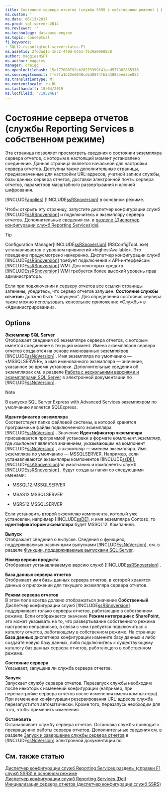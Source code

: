 ```yaml
---
title: Состояние сервера отчетов (службы SSRS в собственном режиме) | Документация Майкрософт
ms.custom: ''
ms.date: 06/13/2017
ms.prod: sql-server-2014
ms.reviewer: ''
ms.technology: database-engine
ms.topic: conceptual
f1_keywords:
- SQL12.rsconfigtool.serverstatus.F1
ms.assetid: 2f63ad1c-1bc2-449d-b451-fb39a0060838
author: maggiesMSFT
ms.author: maggies
manager: craigg
ms.openlocfilehash: 15a177080792eb26273399f41aad577962885376
ms.sourcegitcommit: ffe2fa1b22e6040cdbd8544fb5a3083eed3be852
ms.translationtype: MT
ms.contentlocale: ru-RU
ms.lasthandoff: 10/04/2019
ms.locfileid: "71952461"
---
```

# <a name="report-server-status-ssrs-native-mode"></a>Состояние сервера отчетов (службы Reporting Services в собственном режиме)
  Эта страница позволяет просмотреть сведения о состоянии экземпляра сервера отчетов, с которым в настоящий момент установлено соединение. Данная страница является начальной для настройки сервера отчетов. Доступны также дополнительные страницы, предназначенные для настройки URL-адресов, учетной записи службы, базы данных сервера отчетов, доставки электронной почты сервера отчетов, параметров масштабного развертывания и ключей шифрования.  
  
 [!INCLUDE[applies](../../includes/applies-md.md)] [!INCLUDE[ssRSnoversion](../../includes/ssrsnoversion-md.md)] в основном режиме.  
  
 Чтобы открыть эту страницу, запустите диспетчер конфигурации служб [!INCLUDE[ssRSnoversion](../../includes/ssrsnoversion-md.md)] и подключитесь к экземпляру сервера отчетов. Дополнительные сведения см. в [разделе &#40;Диспетчер конфигурации служб Reporting Services&#41;del](reporting-services-configuration-manager-native-mode.md).  
  
> [!TIP]  
>  Configuration Manager[!INCLUDE[ssRSnoversion](../../includes/ssrsnoversion-md.md)] (RSConfigTool. exe) устанавливается с уровнем привилегий «highestAvailable». Это поведение предусмотрено намеренно. Диспетчер конфигурации служб [!INCLUDE[ssRSnoversion](../../includes/ssrsnoversion-md.md)] требует подключения к API-интерфейсам [!INCLUDE[ssRSnoversion](../../includes/ssrsnoversion-md.md)] WMI. Для некоторых средств [!INCLUDE[ssRSnoversion](../../includes/ssrsnoversion-md.md)] WMI требуется более высокий уровень прав администратора.  
  
 Если при подключении к серверу отчетов все ссылки страницы затенены, убедитесь, что сервер отчетов запущен. **Состояние службы отчетов:** должно быть "запущено". Для определения состояния сервера также можно использовать консольное приложение «Службы» в «Администрировании».  
  
## <a name="options"></a>Options  
 **Экземпляр SQL Server**  
 Отображает сведения об экземпляре сервера отчетов, с которым имеется соединение в текущий момент. Имена экземпляров сервера отчетов создаются на основе именованных экземпляров [!INCLUDE[ssNoVersion](../../includes/ssnoversion-md.md)] . Имя экземпляра по умолчанию — «MSSQLSERVER», а имя именованного экземпляра — значение, указанное во время установки. Дополнительные сведения об экземплярах см. в разделе [Работа с несколькими версиями и экземплярами SQL Server](../../../2014/sql-server/install/work-with-multiple-versions-and-instances-of-sql-server.md) в электронной документации по [!INCLUDE[ssNoVersion](../../includes/ssnoversion-md.md)].  
  
> [!NOTE]  
>  В выпуске SQL Server Express with Advanced Services экземпляром по умолчанию является SQLExpress.  
  
 **Идентификатор экземпляра**  
 Соответствует папке файловой системы, в которой хранятся программные файлы подключенного экземпляра [!INCLUDE[ssNoVersion](../../includes/ssnoversion-md.md)] . Значение **Идентификатор экземпляра** присваивается программой установки в формате *компонент*.*экземпляр*, где *компонент* является значением, указывающим на компонент [!INCLUDE[ssNoVersion](../../includes/ssnoversion-md.md)] , а *экземпляр* — именем экземпляра. Имя экземпляра по умолчанию — MSSQLSERVER. Например, если устанавливаются экземпляры компонентов [!INCLUDE[ssDE](../../includes/ssde-md.md)], [!INCLUDE[ssASnoversion](../../includes/ssasnoversion-md.md)]по умолчанию и компоненты служб [!INCLUDE[ssRSnoversion](../../includes/ssrsnoversion-md.md)] , будут созданы папки со следующими именами:  
  
-   MSSQL12.MSSQLSERVER  
  
-   MSAS12.MSSQLSERVER  
  
-   MSRS12.MSSQLSERVER  
  
 Если установить второй экземпляр компонента, который уже установлен, например [!INCLUDE[ssDE](../../includes/ssde-md.md)], и имя экземпляра Contoso, то **идентификатором экземпляра** будет MSSQL12. Компанией.  
  
 **Выпуск**  
 Отображает сведения о выпуске. Сведения о функциях, поддерживаемых различными выпусками [!INCLUDE[ssNoVersion](../../includes/ssnoversion-md.md)], см. в разделе [Функции, поддерживаемые выпусками SQL Server](https://go.microsoft.com/fwlink/?linkid=232473).  
  
 **Номер версии продукта**  
 Отображает устанавливаемую версию служб [!INCLUDE[ssRSnoversion](../../includes/ssrsnoversion-md.md)] .  
  
 **База данных сервера отчетов**  
 Отображает имя базы данных сервера отчетов, в которой хранятся данные о приложении для текущего экземпляра сервера отчетов.  
  
 **Режим сервера отчетов**  
 В этом поле всегда должно отображаться значение **Собственный**. Диспетчер конфигурации служб [!INCLUDE[ssRSnoversion](../../includes/ssrsnoversion-md.md)] поддерживает только серверы отчетов, работающие в собственном режиме. Если отображается значение **Режим интеграции с SharePoint**, это может указывать на то, что развертывание собственного режима настроено неправильно, в связи с чем требуется подключиться к каталогу отчетов, работающему в собственном режиме. На странице **База данных** диспетчера конфигурации измените базу данных и либо создайте новую базу данных, либо подключитесь к существующему каталогу баз данных сервера отчетов, работающего в собственном режиме.  
  
 **Состояние сервера**  
 Указывает, запущена ли служба сервера отчетов.  
  
 **Запуск**  
 Запускает службу сервера отчетов. Перезапуск службы необходим после некоторых изменений конфигурации (например, при перенастройке сервера отчетов после изменения имени компьютера). При изменении конфигурации резервирования URL-адресов служба перезапустится автоматически. Кроме того, перезапуск необходим для того, чтобы применить изменения.  
  
 **Остановить**  
 Останавливает службу сервера отчетов. Остановка службы приводит к прекращению работы сервера отчетов. Дополнительные сведения см. в разделе [Запуск и завершение службы сервера отчетов](../../reporting-services/report-server/start-and-stop-the-report-server-service.md) в [!INCLUDE[ssNoVersion](../../includes/ssnoversion-md.md)] электронной документации по.  
  
## <a name="see-also"></a>См. также статью  
 [Диспетчер конфигурации служб Reporting Services разделы &#40;справки F1  служб SSRS&#41; в основном режиме](../../../2014/sql-server/install/reporting-services-configuration-manager-f1-help-topics-ssrs-native-mode.md)  
 [Диспетчер конфигурации служб Reporting Services &#40;Del&#41; ](/sql/sql-server/install/reporting-services-configuration-manager-native-mode)   
 [Инициализация сервера отчетов (диспетчер конфигурации служб SSRS)](../../reporting-services/install-windows/ssrs-encryption-keys-initialize-a-report-server.md)  
  
  
